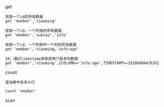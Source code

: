 



    
get

    获取一个id的所有数据
    get 'member','xiaoming'
    
    获取一个id，一个列族的所有数据
    get 'member','xubiao','info'
    
    获取一个id，一个列族中一个列的所有数据
    get 'member','xiaoming,'info:age'

    16、通过timestamp来获取两个版本的数据
    get 'member','xiaoming',{COLUMN=>'info:age',TIMESTAMP=>1510840447626}

count

    查询表中有多少行

    count 'member'

scan
